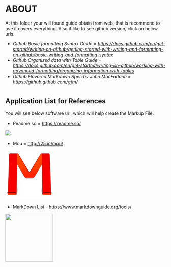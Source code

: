 # ABOUT
At this folder your will found guide obtain from web, that is recommend to use it covers everything. Also if like to see github version, click on below urls.
- *_Github Basic formatting Syntax Guide = https://docs.github.com/en/get-started/writing-on-github/getting-started-with-writing-and-formatting-on-github/basic-writing-and-formatting-syntax_*
- *_Github Organized data with Table Guide = https://docs.github.com/en/get-started/writing-on-github/working-with-advanced-formatting/organizing-information-with-tables_*
- *_Github Flavored Markdown Spec by John MacFarlane = https://github.github.com/gfm/_*
 
#
## Application List for References

You will see below software url, which will help create the Markup File.

- Readme.so = https://readme.so/
<img src="https://readme.so/readme.svg" width="150px"/>

- Mou = http://25.io/mou/
<img src="https://github.com/hpngithub/GitHubKB/blob/main/Documents/MarkDown/Image/MouImage.png?raw=true" width="150" height="150"/>

- MarkDown List - https://www.markdownguide.org/tools/
<img src="https://upload.wikimedia.org/wikipedia/commons/4/48/Markdown-mark.svg" width="150" height="150"/>

